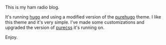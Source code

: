 This is my ham radio blog.

It's running [hugo](https://gohugo.io/) and using a modified version of the [purehugo](https://github.com/dplesca/purehugo) theme. I like this theme and it's very simple. I've made some customizations and upgraded the version of [purecss](https://purecss.io/) it's running on.

Enjoy.

